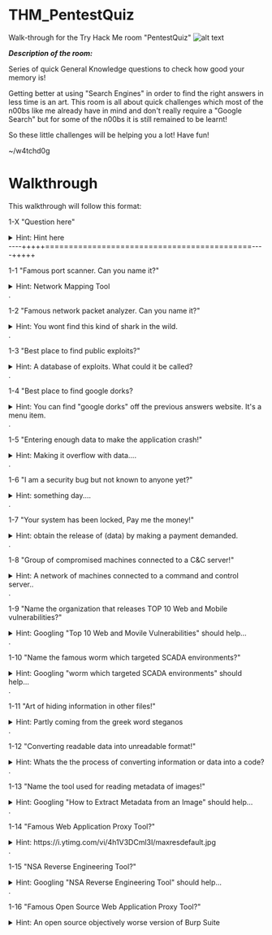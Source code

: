# THM_PentestQuiz
Walk-through for the Try Hack Me room "PentestQuiz"
![alt text](https://tryhackme.com/room/uploaded/avatars/5f2470dfd717f7bc25080beaf49fe69c.png)


***Description of the room:***

Series of quick General Knowledge questions to check how good your memory is!

Getting better at using "Search Engines" in order to find the right answers in less time is an art. This room is all about quick challenges which most of the n00bs like me already have in mind and don't really require a "Google Search" but for some of the n00bs it is still remained to be learnt!

So these little challenges will be helping you a lot! Have fun!

~/w4tchd0g

# Walkthrough

This walkthrough will follow this format:

1-X "Question here"
<details> 
  <summary>Hint: Hint here</summary>
  answer to question here
</details>
----+++++============================================----+++++

1-1 "Famous port scanner. Can you name it?"
<details> 
  <summary>Hint: Network Mapping Tool</summary>
  nmap
</details>
.







1-2 "Famous network packet analyzer. Can you name it?"
<details> 
  <summary>Hint: You wont find this kind of shark in the wild.</summary>
  wireshark
</details>
.



1-3 "Best place to find public exploits?"
<details> 
  <summary>Hint: A database of exploits. What could it be called?</summary>
  exploit-db
</details>
.



1-4 "Best place to find google dorks?
<details> 
  <summary>Hint: You can find "google dorks" off the previous answers website. It's a menu item.</summary>
  ghdb
</details>
.



1-5 "Entering enough data to make the application crash!"
<details> 
  <summary>Hint: Making it overflow with data....</summary>
  buffer overflow
</details>
.



1-6 "I am a security bug but not known to anyone yet?"
<details> 
  <summary>Hint: something day....</summary>
  0day
</details>
.



1-7 "Your system has been locked, Pay me the money!"
<details> 
  <summary>Hint: obtain the release of (data) by making a payment demanded.</summary>
  ransomware
</details>
.



1-8 "Group of compromised machines connected to a C&C server!"
<details> 
  <summary>Hint: A network of machines connected to a command and control server..</summary>
  botnet
</details>
.



1-9 "Name the organization that releases TOP 10 Web and Mobile vulnerabilities?"
<details> 
  <summary>Hint: Googling "Top 10 Web and Movile Vulnerabilities" should help...</summary>
  owasp
</details>
.



1-10 "Name the famous worm which targeted SCADA environments?"
<details> 
  <summary>Hint: Googling "worm which targeted SCADA environments" should help...</summary>
  stuxnet
</details>
.



1-11 "Art of hiding information in other files!"
<details> 
  <summary>Hint: Partly coming from the greek word steganos</summary>
  steganography
</details>
.



1-12 "Converting readable data into unreadable format!"
<details> 
  <summary>Hint: Whats the the process of converting information or data into a code?</summary>
  encryption
</details>
.



1-13 "Name the tool used for reading metadata of images!"
<details> 
  <summary>Hint: Googling "How to Extract Metadata from an Image" should help...</summary>
  exiftool
</details>
.



1-14 "Famous Web Application Proxy Tool?"
<details> 
  <summary>Hint: https://i.ytimg.com/vi/4h1V3DCml3I/maxresdefault.jpg</summary>
  burp suite
</details>
.



1-15 "NSA Reverse Engineering Tool?"
<details> 
  <summary>Hint: Googling "NSA Reverse Engineering Tool" should help...</summary>
  Ghidra
</details>
.



1-16 "Famous Open Source Web Application Proxy Tool?"
<details> 
  <summary>Hint: An open source objectively worse version of Burp Suite</summary>
  OWASP ZAP
</details>
